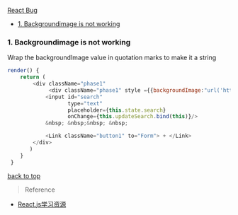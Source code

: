 [React Bug](#top)

- [1. Backgroundimage is not working](#bind-this)

<h3 id="bind-this">1. Backgroundimage is not working</h3>

Wrap the backgroundImage value in quotation marks to make it a string

```javascript
render() {
    return (
        <div className="phase1" 
             <div className="phase1" style ={{backgroundImage:"url('https://lh3.googleusercontent.com/MOf9Kxxkj7GvyZlTZOnUzuYv0JAweEhlxJX6gslQvbvlhLK5_bSTK6duxY2xfbBsj43H=w300')"}}>
            <input id="search" 
                   type="text" 
                   placeholder={this.state.search} 
                   onChange={this.updateSearch.bind(this)}/>
            &nbsp; &nbsp;&nbsp; &nbsp;

            <Link className="button1" to="Form"> + </Link>
        </div>
       )
    }
 }
```
[back to top](#top)

> Reference

- [ React.js学习资源](http://blog.csdn.net/sinat_17775997/article/details/70144239)
